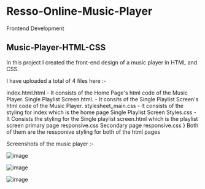 # Resso-Online-Music-Player
Frontend Development

<h2>Music-Player-HTML-CSS</h2>

In this project I created the front-end design of a music player in HTML and CSS.

I have uploaded a total of 4 files here :-

index.html.html - It consists of the Home Page's html code of the Music Player.
Single Playlist Screen.html. - It consits of the Single Playlist Screen's html code of the Music Player.
stylesheet_main.css - It consists of the styling for index which is the home page
Single Playlist Screen Styles.css - It Consists the styling for the Single playlist screen.html which is the playlist screen
primary page responsive.css
Secondary page responsive.css  } Both of them are the ressponive styling for both of the html pages

Screenshots of the music player :-

![image](https://user-images.githubusercontent.com/71114382/134119543-f22be9ca-3473-475c-9883-dd503296b9d6.png)

![image](https://user-images.githubusercontent.com/71114382/134119606-a95637d8-16ff-4738-8124-fe29a4a038a3.png)

![image](https://user-images.githubusercontent.com/71114382/134119675-33368d61-dd75-47ff-9705-ffc63457fdc4.png)




